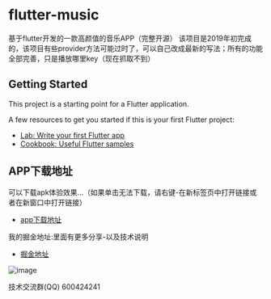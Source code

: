 # flutter-music

基于flutter开发的一款高颜值的音乐APP（完整开源）
该项目是2019年初完成的，该项目有些provider方法可能过时了，可以自己改成最新的写法；所有的功能全部完善，只是播放哪里key（现在抓取不到）

## Getting Started

This project is a starting point for a Flutter application.

A few resources to get you started if this is your first Flutter project:

- [Lab: Write your first Flutter app](https://flutter.dev/docs/get-started/codelab)
- [Cookbook: Useful Flutter samples](https://flutter.dev/docs/cookbook)

## APP下载地址

可以下载apk体验效果...（如果单击无法下载，请右键-在新标签页中打开链接或者在新窗口中打开链接）

- [app下载地址](http://music.mmys.fun/apk/music.apk)

我的掘金地址:里面有更多分享-以及技术说明
- [掘金地址](https://juejin.cn/user/2101921962537416/posts)

![image](https://github.com/TJLHQ/flutter-music/blob/master/asset/16f280e8a5e7f9fe.gif)

技术交流群(QQ)
600424241
